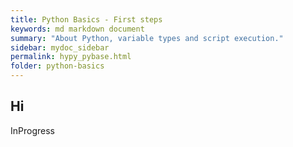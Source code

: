 ```yaml
---
title: Python Basics - First steps
keywords: md markdown document
summary: "About Python, variable types and script execution."
sidebar: mydoc_sidebar
permalink: hypy_pybase.html
folder: python-basics
---
```


## Hi

InProgress
